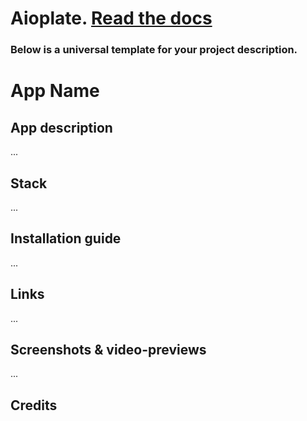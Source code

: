# Aioplate. <a href="https://github.com/yakarych/aioplate/blob/main/DOCS.md">Read the docs</a>

### Below is a universal template for your project description.

# App Name

## App description

...

## Stack

...

## Installation guide

...

## Links

...

## Screenshots & video-previews

...

## Credits
